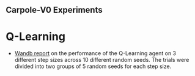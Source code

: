 ## Carpole-V0 Experiments

# Q-Learning

* [Wandb report](https://wandb.ai/tataganesh/RL-Learning-gym_experiments_cartpole-v0/reports/Analysis-of-Average-Reward-across-different-runs--VmlldzozNjgzODI) on the performance of the Q-Learning agent on 3 different step sizes across 10 different random seeds. The trials were divided into two groups of 5 random seeds for each step size. 
